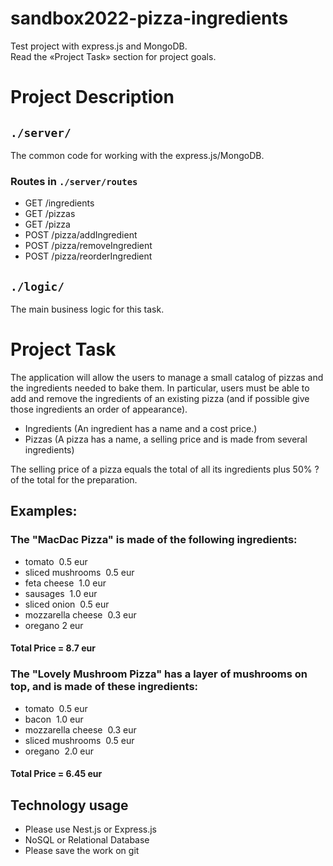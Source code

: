 # sandbox2022-pizza-ingredients
Test project with express.js and MongoDB.  
Read the «Project Task» section for project goals.  

# Project Description

## `./server/`
The common code for working with the express.js/MongoDB.

### Routes in `./server/routes`
- GET /ingredients
- GET /pizzas
- GET /pizza
- POST /pizza/addIngredient
- POST /pizza/removeIngredient
- POST /pizza/reorderIngredient

## `./logic/`
The main business logic for this task.

# Project Task

The application will allow the users to manage a small catalog of pizzas and the ingredients needed to bake them. 
In particular, users must be able to add and remove the ingredients of an existing pizza (and if possible give those ingredients an order of appearance).

- Ingredients (An ingredient has a name and a cost price.)
- Pizzas (A pizza has a name, a selling price and is made from several ingredients)

The selling price of a pizza equals the total of all its ingredients plus 50% ?of the total for the preparation.

## Examples:

### The "MacDac Pizza" is made of the following ingredients:

- tomato ­ 0.5 eur
- sliced mushrooms ­ 0.5 eur
- feta cheese ­ 1.0 eur
- sausages ­ 1.0 eur
- sliced onion ­ 0.5 eur
- mozzarella cheese ­ 0.3 eur
- oregano 2 eur

#### Total Price = 8.7 eur

### The "Lovely Mushroom Pizza" has a layer of mushrooms on top, and is made of these ingredients:

- tomato ­ 0.5 eur
- bacon ­ 1.0 eur
- mozzarella cheese ­ 0.3 eur
- sliced mushrooms ­ 0.5 eur
- oregano ­ 2.0 eur

#### Total Price = 6.45 eur

## Technology usage

- Please use Nest.js or Express.js
- NoSQL or Relational Database
- Please save the work on git
